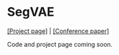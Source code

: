 # SegVAE

[[Project page]](https://yccyenchicheng.github.io/SegVAE/) | [[Conference paper]](https://yccyenchicheng.github.io/SegVAE/)

Code and project page coming soon.
